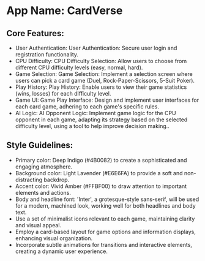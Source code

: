 # **App Name**: CardVerse

## Core Features:

- User Authentication: User Authentication: Secure user login and registration functionality.
- CPU Difficulty: CPU Difficulty Selection: Allow users to choose from different CPU difficulty levels (easy, normal, hard).
- Game Selection: Game Selection:  Implement a selection screen where users can pick a card game (Duel, Rock-Paper-Scissors, 5-Suit Poker).
- Play History: Play History: Enable users to view their game statistics (wins, losses) for each difficulty level.
- Game UI: Game Play Interface: Design and implement user interfaces for each card game, adhering to each game's specific rules.
- AI Logic: AI Opponent Logic:  Implement game logic for the CPU opponent in each game, adapting its strategy based on the selected difficulty level, using a tool to help improve decision making..

## Style Guidelines:

- Primary color: Deep Indigo (#4B0082) to create a sophisticated and engaging atmosphere.
- Background color: Light Lavender (#E6E6FA) to provide a soft and non-distracting backdrop.
- Accent color: Vivid Amber (#FFBF00) to draw attention to important elements and actions.
- Body and headline font: 'Inter', a grotesque-style sans-serif, will be used for a modern, machined look, working well for both headlines and body text.
- Use a set of minimalist icons relevant to each game, maintaining clarity and visual appeal.
- Employ a card-based layout for game options and information displays, enhancing visual organization.
- Incorporate subtle animations for transitions and interactive elements, creating a dynamic user experience.